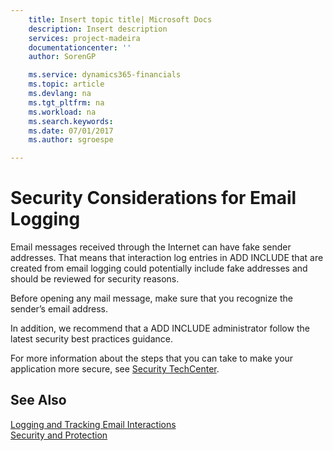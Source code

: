 ```yaml
---
    title: Insert topic title| Microsoft Docs
    description: Insert description
    services: project-madeira
    documentationcenter: ''
    author: SorenGP

    ms.service: dynamics365-financials
    ms.topic: article
    ms.devlang: na
    ms.tgt_pltfrm: na
    ms.workload: na
    ms.search.keywords:
    ms.date: 07/01/2017
    ms.author: sgroespe

---
```

# Security Considerations for Email Logging
Email messages received through the Internet can have fake sender addresses. That means that interaction log entries in ADD INCLUDE<!--[!INCLUDE[navnow](../../includes/navnow_md.md)]--> that are created from email logging could potentially include fake addresses and should be reviewed for security reasons.  
  
 Before opening any mail message, make sure that you recognize the sender’s email address.  
  
 In addition, we recommend that a ADD INCLUDE<!--[!INCLUDE[navnow](../../includes/navnow_md.md)]--> administrator follow the latest security best practices guidance.  
  
 For more information about the steps that you can take to make your application more secure, see [Security TechCenter](http://go.microsoft.com/fwlink/?LinkID=80207).  
  
## See Also  
 [Logging and Tracking Email Interactions](../logging-and-tracking-email-interactions.md)   
 [Security and Protection](../Security%20and%20Protection.md)